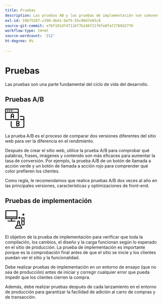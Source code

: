 ```yaml
---
title: Pruebas
description: Las pruebas AB y las pruebas de implementación son comunes para los proyectos de comercio electrónico y ayudan a garantizar sitios web de alta calidad.
exl-id: 59675287-c390-4b41-be75-55c90d7e93c8
source-git-commit: e76f101df47116f7b246f21f0fe0fa72769d2776
workflow-type: tm+mt
source-wordcount: '212'
ht-degree: 0%

---
```


# Pruebas

Las pruebas son una parte fundamental del ciclo de vida del desarrollo.

## Pruebas A/B

![Icono de prueba AB](../../assets/playbooks/a-b-testing.png)

La prueba A/B es el proceso de comparar dos versiones diferentes del sitio web para ver la diferencia en el rendimiento.

Después de crear el sitio web, utilice la prueba A/B para comprobar qué palabras, frases, imágenes y contenido son más eficaces para aumentar la tasa de conversión. Por ejemplo, la prueba A/B de un botón de llamada a acción verde y un botón de llamada a acción rojo para comprender qué color prefieren los clientes.

Como regla, le recomendamos que realice pruebas A/B dos veces al año en las principales versiones, características y optimizaciones de front-end.

## Pruebas de implementación

![Icono de pruebas de implementación](../../assets/playbooks/deployment-testing.png)

El objetivo de la prueba de implementación para verificar que toda la compilación, los cambios, el diseño y la carga funcionan según lo esperado en el sitio de producción. La prueba de implementación es importante porque es la comprobación final antes de que el sitio se inicie y los clientes puedan ver el sitio y la funcionalidad.

Debe realizar pruebas de implementación en un entorno de ensayo (que no sea de producción) antes de iniciar y corregir cualquier error que pueda impedir que los clientes cierren la compra.

Además, debe realizar pruebas después de cada lanzamiento en el entorno de producción para garantizar la facilidad de adición al carro de compras y de transacción.

